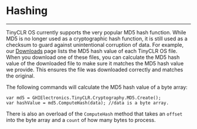 # Hashing
---
TinyCLR OS currently supports the very popular MD5 hash function. While MD5 is no longer used as a cryptographic hash function, it is still used as a checksum to guard against unintentional corruption of data. For example, our [Downloads](../downloads.md) page lists the MD5 hash value of each TinyCLR OS file. When you download one of these files, you can calculate the MD5 hash value of the downloaded file to make sure it matches the MD5 hash value we provide. This ensures the file was downloaded correctly and matches the original.

 The following commands will calculate the MD5 hash value of a byte array:
```
var md5 = GHIElectronics.TinyCLR.Cryptography.MD5.Create();
var hashValue = md5.ComputeHash(data); //data is a byte array.
```

There is also an overload of the `ComputeHash` method that takes an `offset` into the byte array and a `count` of how many bytes to process. 